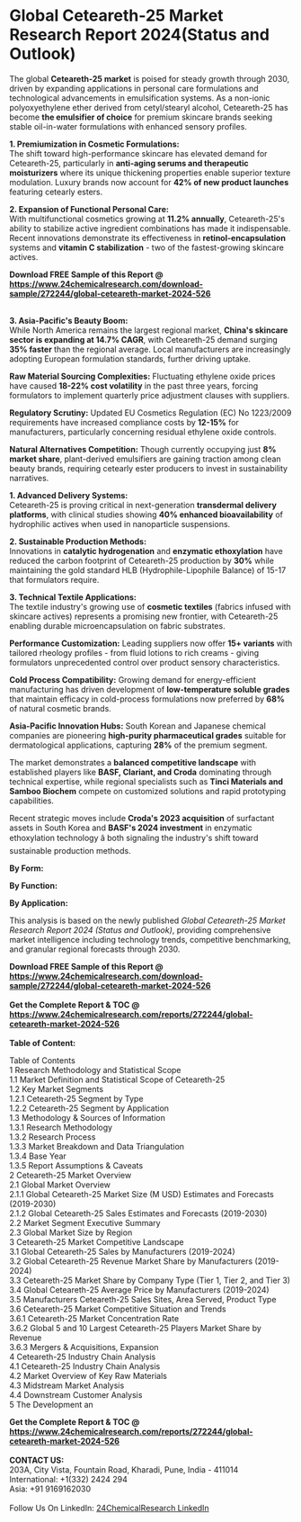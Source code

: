 <h1>Global Ceteareth-25 Market Research Report 2024(Status and Outlook)</h1><p>The global <strong>Ceteareth-25 market</strong> is poised for steady growth through 2030, driven by expanding applications in personal care formulations and technological advancements in emulsification systems. As a non-ionic polyoxyethylene ether derived from cetyl/stearyl alcohol, Ceteareth-25 has become <strong>the emulsifier of choice</strong> for premium skincare brands seeking stable oil-in-water formulations with enhanced sensory profiles.</p><p><strong>1. Premiumization in Cosmetic Formulations:</strong><br>
The shift toward high-performance skincare has elevated demand for Ceteareth-25, particularly in <strong>anti-aging serums and therapeutic moisturizers</strong> where its unique thickening properties enable superior texture modulation. Luxury brands now account for <strong>42% of new product launches</strong> featuring cetearly esters.</p><p><strong>2. Expansion of Functional Personal Care:</strong><br>
With multifunctional cosmetics growing at <strong>11.2% annually</strong>, Ceteareth-25's ability to stabilize active ingredient combinations has made it indispensable. Recent innovations demonstrate its effectiveness in <strong>retinol-encapsulation</strong> systems and <strong>vitamin C stabilization</strong> - two of the fastest-growing skincare actives.</p><div><b>Download FREE Sample of this Report @ 
            <a href="https://www.24chemicalresearch.com/download-sample/272244/global-ceteareth-market-2024-526">
            https://www.24chemicalresearch.com/download-sample/272244/global-ceteareth-market-2024-526</a></b></div><br><p><strong>3. Asia-Pacific's Beauty Boom:</strong><br>
While North America remains the largest regional market, <strong>China's skincare sector is expanding at 14.7% CAGR</strong>, with Ceteareth-25 demand surging <strong>35% faster</strong> than the regional average. Local manufacturers are increasingly adopting European formulation standards, further driving uptake.</p><p><strong>Raw Material Sourcing Complexities:</strong> Fluctuating ethylene oxide prices have caused <strong>18-22% cost volatility</strong> in the past three years, forcing formulators to implement quarterly price adjustment clauses with suppliers.</p><p><strong>Regulatory Scrutiny:</strong> Updated EU Cosmetics Regulation (EC) No 1223/2009 requirements have increased compliance costs by <strong>12-15%</strong> for manufacturers, particularly concerning residual ethylene oxide controls.</p><p><strong>Natural Alternatives Competition:</strong> Though currently occupying just <strong>8% market share</strong>, plant-derived emulsifiers are gaining traction among clean beauty brands, requiring cetearly ester producers to invest in sustainability narratives.</p><p><strong>1. Advanced Delivery Systems:</strong><br>
Ceteareth-25 is proving critical in next-generation <strong>transdermal delivery platforms</strong>, with clinical studies showing <strong>40% enhanced bioavailability</strong> of hydrophilic actives when used in nanoparticle suspensions.</p><p><strong>2. Sustainable Production Methods:</strong><br>
Innovations in <strong>catalytic hydrogenation</strong> and <strong>enzymatic ethoxylation</strong> have reduced the carbon footprint of Ceteareth-25 production by <strong>30%</strong> while maintaining the gold standard HLB (Hydrophile-Lipophile Balance) of 15-17 that formulators require.</p><p><strong>3. Technical Textile Applications:</strong><br>
The textile industry's growing use of <strong>cosmetic textiles</strong> (fabrics infused with skincare actives) represents a promising new frontier, with Ceteareth-25 enabling durable microencapsulation on fabric substrates.</p><p><strong>Performance Customization:</strong> Leading suppliers now offer <strong>15+ variants</strong> with tailored rheology profiles - from fluid lotions to rich creams - giving formulators unprecedented control over product sensory characteristics.</p><p><strong>Cold Process Compatibility:</strong> Growing demand for energy-efficient manufacturing has driven development of <strong>low-temperature soluble grades</strong> that maintain efficacy in cold-process formulations now preferred by <strong>68%</strong> of natural cosmetic brands.</p><p><strong>Asia-Pacific Innovation Hubs:</strong> South Korean and Japanese chemical companies are pioneering <strong>high-purity pharmaceutical grades</strong> suitable for dermatological applications, capturing <strong>28%</strong> of the premium segment.</p><p>The market demonstrates a <strong>balanced competitive landscape</strong> with established players like <strong>BASF, Clariant, and Croda</strong> dominating through technical expertise, while regional specialists such as <strong>Tinci Materials and Samboo Biochem</strong> compete on customized solutions and rapid prototyping capabilities.</p><p>Recent strategic moves include <strong>Croda's 2023 acquisition</strong> of surfactant assets in South Korea and <strong>BASF's 2024 investment</strong> in enzymatic ethoxylation technology â both signaling the industry's shift toward sustainable production methods.</p><p><strong>By Form:</strong></p><p><strong>By Function:</strong></p><p><strong>By Application:</strong></p><p>This analysis is based on the newly published <em>Global Ceteareth-25 Market Research Report 2024 (Status and Outlook)</em>, providing comprehensive market intelligence including technology trends, competitive benchmarking, and granular regional forecasts through 2030.</p><div><b>Download FREE Sample of this Report @ 
            <a href="https://www.24chemicalresearch.com/download-sample/272244/global-ceteareth-market-2024-526">
            https://www.24chemicalresearch.com/download-sample/272244/global-ceteareth-market-2024-526</a></b></div><br><div><b>Get the Complete Report & TOC @ 
            <a href="https://www.24chemicalresearch.com/reports/272244/global-ceteareth-market-2024-526">
            https://www.24chemicalresearch.com/reports/272244/global-ceteareth-market-2024-526</a></b></div><br>
            <b>Table of Content:</b><p>Table of Contents<br />
1 Research Methodology and Statistical Scope<br />
1.1 Market Definition and Statistical Scope of Ceteareth-25<br />
1.2 Key Market Segments<br />
1.2.1 Ceteareth-25 Segment by Type<br />
1.2.2 Ceteareth-25 Segment by Application<br />
1.3 Methodology & Sources of Information<br />
1.3.1 Research Methodology<br />
1.3.2 Research Process<br />
1.3.3 Market Breakdown and Data Triangulation<br />
1.3.4 Base Year<br />
1.3.5 Report Assumptions & Caveats<br />
2 Ceteareth-25 Market Overview<br />
2.1 Global Market Overview<br />
2.1.1 Global Ceteareth-25 Market Size (M USD) Estimates and Forecasts (2019-2030)<br />
2.1.2 Global Ceteareth-25 Sales Estimates and Forecasts (2019-2030)<br />
2.2 Market Segment Executive Summary<br />
2.3 Global Market Size by Region<br />
3 Ceteareth-25 Market Competitive Landscape<br />
3.1 Global Ceteareth-25 Sales by Manufacturers (2019-2024)<br />
3.2 Global Ceteareth-25 Revenue Market Share by Manufacturers (2019-2024)<br />
3.3 Ceteareth-25 Market Share by Company Type (Tier 1, Tier 2, and Tier 3)<br />
3.4 Global Ceteareth-25 Average Price by Manufacturers (2019-2024)<br />
3.5 Manufacturers Ceteareth-25 Sales Sites, Area Served, Product Type<br />
3.6 Ceteareth-25 Market Competitive Situation and Trends<br />
3.6.1 Ceteareth-25 Market Concentration Rate<br />
3.6.2 Global 5 and 10 Largest Ceteareth-25 Players Market Share by Revenue<br />
3.6.3 Mergers & Acquisitions, Expansion<br />
4 Ceteareth-25 Industry Chain Analysis<br />
4.1 Ceteareth-25 Industry Chain Analysis<br />
4.2 Market Overview of Key Raw Materials<br />
4.3 Midstream Market Analysis<br />
4.4 Downstream Customer Analysis<br />
5 The Development an</p><div><b>Get the Complete Report & TOC @ 
            <a href="https://www.24chemicalresearch.com/reports/272244/global-ceteareth-market-2024-526">
            https://www.24chemicalresearch.com/reports/272244/global-ceteareth-market-2024-526</a></b></div><br><b>CONTACT US:</b><br>
            203A, City Vista, Fountain Road, Kharadi, Pune, India - 411014<br>
            International: +1(332) 2424 294<br>
            Asia: +91 9169162030 <br><br>
            Follow Us On LinkedIn: <a href="https://www.linkedin.com/company/24chemicalresearch/">24ChemicalResearch LinkedIn</a>